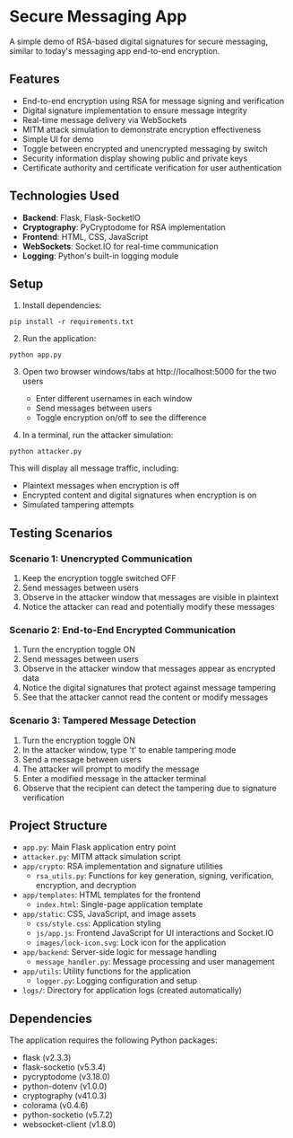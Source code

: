 # Secure Messaging App

A simple demo of RSA-based digital signatures for secure messaging, similar to today's messaging app end-to-end encryption.

## Features

- End-to-end encryption using RSA for message signing and verification
- Digital signature implementation to ensure message integrity
- Real-time message delivery via WebSockets
- MITM attack simulation to demonstrate encryption effectiveness
- Simple UI for demo
- Toggle between encrypted and unencrypted messaging by switch
- Security information display showing public and private keys
- Certificate authority and certificate verification for user authentication

## Technologies Used

- **Backend**: Flask, Flask-SocketIO
- **Cryptography**: PyCryptodome for RSA implementation
- **Frontend**: HTML, CSS, JavaScript
- **WebSockets**: Socket.IO for real-time communication
- **Logging**: Python's built-in logging module

## Setup

1. Install dependencies:
```
pip install -r requirements.txt
```

2. Run the application:
```
python app.py
```

3. Open two browser windows/tabs at http://localhost:5000 for the two users
   - Enter different usernames in each window
   - Send messages between users
   - Toggle encryption on/off to see the difference

4. In a terminal, run the attacker simulation:
```
python attacker.py
```
This will display all message traffic, including:
- Plaintext messages when encryption is off
- Encrypted content and digital signatures when encryption is on
- Simulated tampering attempts

## Testing Scenarios

### Scenario 1: Unencrypted Communication
1. Keep the encryption toggle switched OFF
2. Send messages between users
3. Observe in the attacker window that messages are visible in plaintext
4. Notice the attacker can read and potentially modify these messages

### Scenario 2: End-to-End Encrypted Communication
1. Turn the encryption toggle ON
2. Send messages between users
3. Observe in the attacker window that messages appear as encrypted data
4. Notice the digital signatures that protect against message tampering
5. See that the attacker cannot read the content or modify messages

### Scenario 3: Tampered Message Detection
1. Turn the encryption toggle ON
2. In the attacker window, type 't' to enable tampering mode
3. Send a message between users
4. The attacker will prompt to modify the message
5. Enter a modified message in the attacker terminal
6. Observe that the recipient can detect the tampering due to signature verification

## Project Structure

- `app.py`: Main Flask application entry point
- `attacker.py`: MITM attack simulation script
- `app/crypto`: RSA implementation and signature utilities
  - `rsa_utils.py`: Functions for key generation, signing, verification, encryption, and decryption
- `app/templates`: HTML templates for the frontend
  - `index.html`: Single-page application template
- `app/static`: CSS, JavaScript, and image assets
  - `css/style.css`: Application styling
  - `js/app.js`: Frontend JavaScript for UI interactions and Socket.IO
  - `images/lock-icon.svg`: Lock icon for the application
- `app/backend`: Server-side logic for message handling
  - `message_handler.py`: Message processing and user management
- `app/utils`: Utility functions for the application
  - `logger.py`: Logging configuration and setup
- `logs/`: Directory for application logs (created automatically)

## Dependencies

The application requires the following Python packages:
- flask (v2.3.3)
- flask-socketio (v5.3.4)
- pycryptodome (v3.18.0)
- python-dotenv (v1.0.0)
- cryptography (v41.0.3)
- colorama (v0.4.6)
- python-socketio (v5.7.2)
- websocket-client (v1.8.0) 